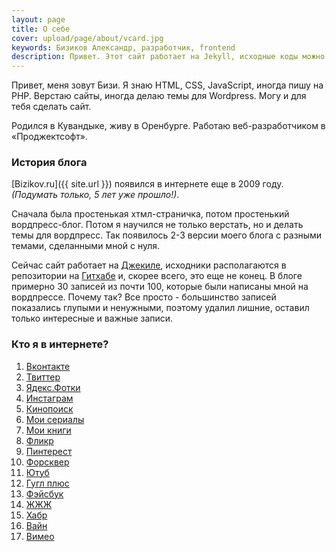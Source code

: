 ```yaml
---
layout: page
title: О себе
cover: upload/page/about/vcard.jpg
keywords: Бизиков Александр, разработчик, frontend
description: Привет. Этот сайт работает на Jekyll, исходные коды можно посмотреть на GitHub.
---
```


Привет, меня зовут Бизи. Я знаю HTML, CSS, JavaScript, иногда пишу на PHP. Верстаю сайты, иногда делаю темы для Wordpress. Могу и для тебя сделать сайт.

Родился в Кувандыке, живу в Оренбурге. Работаю веб-разработчиком в «Проджектсофт».

### История блога

[Bizikov.ru]({{ site.url }}) появился в интернете еще в 2009 году. _(Подумать только, 5 лет уже прошло!)_.

Сначала была простенькая хтмл-страничка, потом простенький вордпресс-блог. Потом я научился не только верстать, но и делать темы для вордпресс.
Так появилось 2-3 версии моего блога с разными темами, сделанными мной с нуля.

Сейчас сайт работает на [Джекиле](http://jekyllrb.com/), исходники располагаются в репозитории на [Гитхабе](https://github.com/bizikov/bizikov.ru) и, скорее всего, это еще не конец.
В блоге примерно 30 записей из почти 100, которые были написаны мной на вордпрессе. Почему так? Все просто - большинство записей показались глупыми и ненужными, поэтому удалил лишние, оставил только интересные и важные записи.

### Кто я в интернете?

1. [Вконтакте](http://vk.com/bizikov)
2. [Твиттер](http://twitter.com/bizi)
2. [Ядекс.Фотки](http://fotki.yandex.ru/users/alexandr-bizikov/)
3. [Инстаграм](http://instagram.com/bizikov)
4. [Кинопоиск](http://www.kinopoisk.ru/user/1129585/)
5. [Мои сериалы](http://myshows.ru/bizikov)
5. [Мои книги](http://bibla.ru/Bizi/)
4. [Фликр](http://www.flickr.com/photos/48363663@N05/)
4. [Пинтерест](http://pinterest.com/bizikov/)
5. [Форсквер](https://ru.foursquare.com/bizi)
6. [Ютуб](https://www.youtube.com/user/Bizikov)
7. [Гугл плюс](https://plus.google.com/+AlexandrBizikov/)
8. [Фэйсбук](http://facebook.com/bizikov)
9. [ЖЖЖ](http://bizikov.livejournal.com/)
10. [Хабр](http://habrahabr.ru/users/bizikov/)
11. [Вайн](https://vine.co/u/906514742397517824)
12. [Вимео](http://vimeo.com/bizikov)

